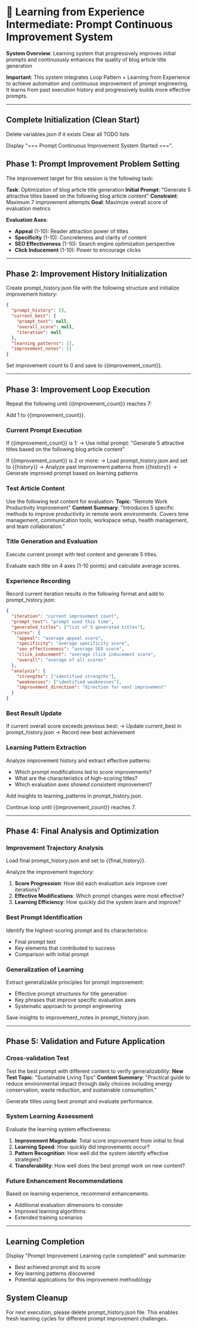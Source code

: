 # 🎯 Learning from Experience Intermediate: Prompt Continuous Improvement System

**System Overview**: Learning system that progressively improves initial prompts and continuously enhances the quality of blog article title generation

**Important**: This system integrates Loop Pattern + Learning from Experience to achieve automation and continuous improvement of prompt engineering. It learns from past execution history and progressively builds more effective prompts.

---

## Complete Initialization (Clean Start)

Delete variables.json if it exists
Clear all TODO lists

Display "=== Prompt Continuous Improvement System Started ===".

## Phase 1: Prompt Improvement Problem Setting

The improvement target for this session is the following task:

**Task**: Optimization of blog article title generation
**Initial Prompt**: "Generate 5 attractive titles based on the following blog article content"
**Constraint**: Maximum 7 improvement attempts
**Goal**: Maximize overall score of evaluation metrics

**Evaluation Axes**:
- **Appeal** (1-10): Reader attraction power of titles
- **Specificity** (1-10): Concreteness and clarity of content  
- **SEO Effectiveness** (1-10): Search engine optimization perspective
- **Click Inducement** (1-10): Power to encourage clicks

---

## Phase 2: Improvement History Initialization

Create prompt_history.json file with the following structure and initialize improvement history:

```json
{
  "prompt_history": [],
  "current_best": {
    "prompt_text": null,
    "overall_score": null,
    "iteration": null
  },
  "learning_patterns": [],
  "improvement_notes": []
}
```

Set improvement count to 0 and save to {{improvement_count}}.

---

## Phase 3: Improvement Loop Execution

Repeat the following until {{improvement_count}} reaches 7:

Add 1 to {{improvement_count}}.

### Current Prompt Execution

If {{improvement_count}} is 1:
→ Use initial prompt: "Generate 5 attractive titles based on the following blog article content"

If {{improvement_count}} is 2 or more:
→ Load prompt_history.json and set to {{history}}
→ Analyze past improvement patterns from {{history}}
→ Generate improved prompt based on learning patterns

### Test Article Content

Use the following test content for evaluation:
**Topic**: "Remote Work Productivity Improvement"
**Content Summary**: "Introduces 5 specific methods to improve productivity in remote work environments. Covers time management, communication tools, workspace setup, health management, and team collaboration."

### Title Generation and Evaluation

Execute current prompt with test content and generate 5 titles.

Evaluate each title on 4 axes (1-10 points) and calculate average scores.

### Experience Recording

Record current iteration results in the following format and add to prompt_history.json:

```json
{
  "iteration": "current improvement count",
  "prompt_text": "prompt used this time",
  "generated_titles": ["list of 5 generated titles"],
  "scores": {
    "appeal": "average appeal score",
    "specificity": "average specificity score", 
    "seo_effectiveness": "average SEO score",
    "click_inducement": "average click inducement score",
    "overall": "average of all scores"
  },
  "analysis": {
    "strengths": ["identified strengths"],
    "weaknesses": ["identified weaknesses"],
    "improvement_direction": "direction for next improvement"
  }
}
```

### Best Result Update

If current overall score exceeds previous best:
→ Update current_best in prompt_history.json
→ Record new best achievement

### Learning Pattern Extraction

Analyze improvement history and extract effective patterns:
- Which prompt modifications led to score improvements?
- What are the characteristics of high-scoring titles?
- Which evaluation axes showed consistent improvement?

Add insights to learning_patterns in prompt_history.json.

Continue loop until {{improvement_count}} reaches 7.

---

## Phase 4: Final Analysis and Optimization

### Improvement Trajectory Analysis

Load final prompt_history.json and set to {{final_history}}.

Analyze the improvement trajectory:
1. **Score Progression**: How did each evaluation axis improve over iterations?
2. **Effective Modifications**: Which prompt changes were most effective?
3. **Learning Efficiency**: How quickly did the system learn and improve?

### Best Prompt Identification

Identify the highest-scoring prompt and its characteristics:
- Final prompt text
- Key elements that contributed to success
- Comparison with initial prompt

### Generalization of Learning

Extract generalizable principles for prompt improvement:
- Effective prompt structures for title generation
- Key phrases that improve specific evaluation axes
- Systematic approach to prompt engineering

Save insights to improvement_notes in prompt_history.json.

---

## Phase 5: Validation and Future Application

### Cross-validation Test

Test the best prompt with different content to verify generalizability:
**New Test Topic**: "Sustainable Living Tips"
**Content Summary**: "Practical guide to reduce environmental impact through daily choices including energy conservation, waste reduction, and sustainable consumption."

Generate titles using best prompt and evaluate performance.

### System Learning Assessment

Evaluate the learning system effectiveness:
1. **Improvement Magnitude**: Total score improvement from initial to final
2. **Learning Speed**: How quickly did improvements occur?
3. **Pattern Recognition**: How well did the system identify effective strategies?
4. **Transferability**: How well does the best prompt work on new content?

### Future Enhancement Recommendations

Based on learning experience, recommend enhancements:
- Additional evaluation dimensions to consider
- Improved learning algorithms
- Extended training scenarios

---

## Learning Completion

Display "Prompt Improvement Learning cycle completed!" and summarize:
- Best achieved prompt and its score
- Key learning patterns discovered
- Potential applications for this improvement methodology

## System Cleanup

For next execution, please delete prompt_history.json file.
This enables fresh learning cycles for different prompt improvement challenges.

